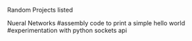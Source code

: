 Random Projects listed

Nueral Networks
#assembly code to print a simple hello world 
#experimentation with python sockets api
